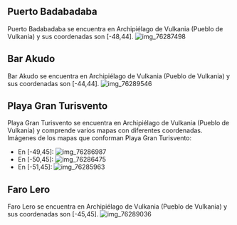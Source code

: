 ## Puerto Badabadaba
Puerto Badabadaba se encuentra en Archipiélago de Vulkania (Pueblo de Vulkania) y sus coordenadas son [-48,44].
![img_76287498](https://media.discordapp.net/attachments/1115311447145193482/1115366400182190172/76287498.jpg)

## Bar Akudo
Bar Akudo se encuentra en Archipiélago de Vulkania (Pueblo de Vulkania) y sus coordenadas son [-44,44].
![img_76289546](https://media.discordapp.net/attachments/1115311447145193482/1115366471221137528/76289546.jpg)

## Playa Gran Turisvento
Playa Gran Turisvento se encuentra en Archipiélago de Vulkania (Pueblo de Vulkania) y comprende varios mapas con diferentes coordenadas.
Imágenes de los mapas que conforman Playa Gran Turisvento:
- En [-49,45]: ![img_76286987](https://media.discordapp.net/attachments/1115311447145193482/1115366358381777047/76286987.jpg)
- En [-50,45]: ![img_76286475](https://media.discordapp.net/attachments/1115311447145193482/1115366312261197964/76286475.jpg)
- En [-51,45]: ![img_76285963](https://media.discordapp.net/attachments/1115311447145193482/1115366272838938716/76285963.jpg)

## Faro Lero
Faro Lero se encuentra en Archipiélago de Vulkania (Pueblo de Vulkania) y sus coordenadas son [-45,45].
![img_76289036](https://media.discordapp.net/attachments/1115311447145193482/1115366466192154634/76289036.jpg)